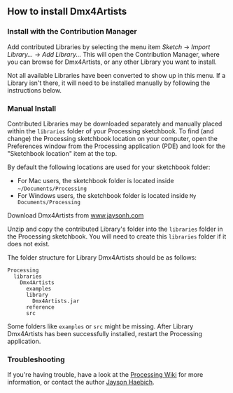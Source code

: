 ## How to install Dmx4Artists

### Install with the Contribution Manager

Add contributed Libraries by selecting the menu item _Sketch_ → _Import Library..._ → _Add Library..._ This will open the Contribution Manager, where you can browse for Dmx4Artists, or any other Library you want to install.

Not all available Libraries have been converted to show up in this menu. If a Library isn't there, it will need to be installed manually by following the instructions below.

### Manual Install

Contributed Libraries may be downloaded separately and manually placed within the `libraries` folder of your Processing sketchbook. To find (and change) the Processing sketchbook location on your computer, open the Preferences window from the Processing application (PDE) and look for the "Sketchbook location" item at the top.

By default the following locations are used for your sketchbook folder: 
  * For Mac users, the sketchbook folder is located inside `~/Documents/Processing` 
  * For Windows users, the sketchbook folder is located inside `My Documents/Processing`

Download Dmx4Artists from www.jaysonh.com

Unzip and copy the contributed Library's folder into the `libraries` folder in the Processing sketchbook. You will need to create this `libraries` folder if it does not exist.

The folder structure for Library Dmx4Artists should be as follows:

```
Processing
  libraries
    Dmx4Artists
      examples
      library
        Dmx4Artists.jar
      reference
      src
```
             
Some folders like `examples` or `src` might be missing. After Library Dmx4Artists has been successfully installed, restart the Processing application.

### Troubleshooting

If you're having trouble, have a look at the [Processing Wiki](https://github.com/processing/processing/wiki/How-to-Install-a-Contributed-Library) for more information, or contact the author [Jayson Haebich](http://www.jaysonh.com).
